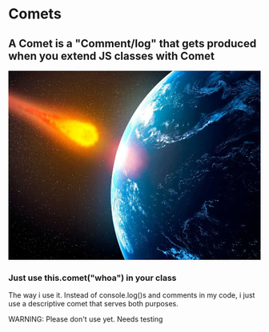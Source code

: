 # Comets
## A Comet is a "Comment/log" that gets produced when you extend JS classes with Comet 
![DangerousComet](https://github.com/ItsZeusBro/Comet/blob/c0aef7561bbff652f689129331de6aa83d58434f/dangerousComet.png)

### Just use this.comet("whoa") in your class
The way i use it. Instead of console.log()s and comments in my code, i just use a descriptive comet that serves both purposes.

WARNING: Please don't use yet. Needs testing
